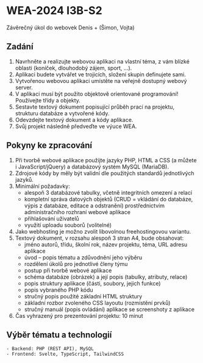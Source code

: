 # WEA-2024 I3B-S2
Závěrečný úkol do webovek Denis + (Šimon, Vojta)

## Zadání
1) Navrhněte a realizujte webovou aplikaci na vlastní téma, z vám blízké oblasti (koníček, dlouhodobý zájem, sport, ...).
2) Aplikaci budete vytvářet ve trojicích, složení skupin definujete sami.
3) Vytvořenou webovou aplikaci umístěte na veřejně dostupný webový server.
4) V aplikaci musí být použito objektově orientované programování! Používejte třídy a objekty.
5) Sestavte textový dokument popisující průběh prací na projektu, strukturu databáze a vytvořené kódy.
6) Odevzdejte textový dokument a kódy aplikace.
7) Svůj projekt následně předveďte ve výuce WEA.

## Pokyny ke zpracování
1) Při tvorbě webové aplikace použijte jazyky PHP, HTML a CSS (a můžete i JavaScript/jQuery) a databázový systém MySQL (MariaDB).
2) Zdrojové kódy by měly být validní dle použitých standardů jednotlivých jazyků.
3) Minimální požadavky:
    - alespoň 3 databázové tabulky, včetně integritních omezení a relací
    - kompletní správa datových objektů (CRUD = vkládání do databáze, výpis z databáze, editace a odstranění) prostřednictvím administračního rozhraní webové aplikace
    - přihlašování uživatelů
    - využití uploadu souborů (volitelné)
4) Jako webhosting je možno zvolit libovolnou freehostingovou variantu.
5) Textový dokument, v rozsahu alespoň 3 stran A4, bude obsahovat:
    - jméno autorů, třídu, školní rok, název projektu, téma, URL adresu aplikace
    - úvod – popis tématu a zdůvodnění jeho výběru
    - rozdělení úkolů pro jednotlivé členy týmu
    - postup při tvorbě webové aplikace
    - schéma databáze (obrázek) a její popis (tabulky, atributy, relace)
    - popis struktury aplikace (části, soubory, jejich funkce)
    - popis vybraného PHP kódu
    - stručný popis použité základní HTML struktury
    - základní rozbor zvoleného CSS layoutu (rozmístění prvků)
    - stručný manuál (popis ovládání) aplikace se screenshoty z aplikace
6) Čas vyhrazený pro prezentování projektu: 10 minut

## Výběr tématu a technologií
    - Backend: PHP (REST API), MySQL
    - Frontend: Svelte, TypeScript, TailwindCSS
